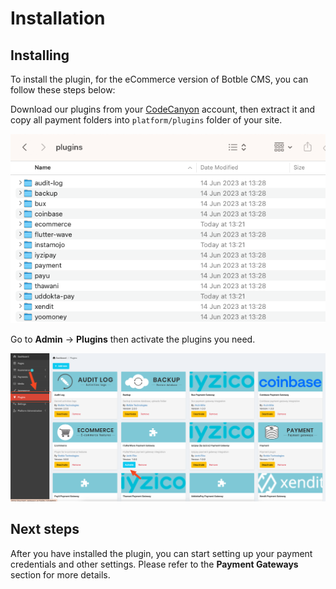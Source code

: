 # Installation

## Installing

To install the plugin, for the eCommerce version of Botble CMS, you can follow these steps below:

Download our plugins from your [CodeCanyon](https://codecanyon.net/downloads) account, then extract it and copy all
payment folders into `platform/plugins` folder of your site.

![Plugins folder structure](./images/plugins-folder-structure.png)

Go to **Admin** -> **Plugins** then activate the plugins you need.

![Plugins activate](./images/plugins-activate.png)

## Next steps

After you have installed the plugin, you can start setting up your payment credentials and other settings. Please refer to
the **Payment Gateways** section for more details.